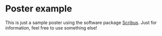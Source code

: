 # Poster example

This is just a sample poster using the software package [Scribus](https://www.scribus.net/). Just for information, feel free to use something else!